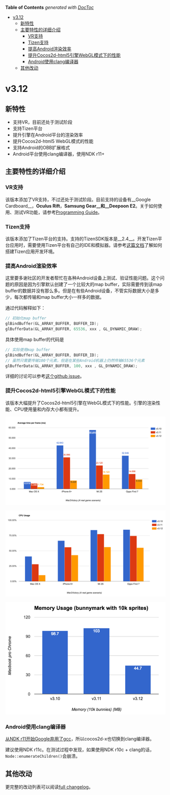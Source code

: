 <!-- START doctoc generated TOC please keep comment here to allow auto update -->
<!-- DON'T EDIT THIS SECTION, INSTEAD RE-RUN doctoc TO UPDATE -->
**Table of Contents**  *generated with [DocToc](https://github.com/thlorenz/doctoc)*

- [v3.12](#v312)
  - [新特性](#%E6%96%B0%E7%89%B9%E6%80%A7)
  - [主要特性的详细介绍](#%E4%B8%BB%E8%A6%81%E7%89%B9%E6%80%A7%E7%9A%84%E8%AF%A6%E7%BB%86%E4%BB%8B%E7%BB%8D)
    - [VR支持](#vr%E6%94%AF%E6%8C%81)
    - [Tizen支持](#tizen%E6%94%AF%E6%8C%81)
    - [提高Android渲染效率](#%E6%8F%90%E9%AB%98android%E6%B8%B2%E6%9F%93%E6%95%88%E7%8E%87)
    - [提升Cocos2d-html5引擎WebGL模式下的性能](#%E6%8F%90%E5%8D%87cocos2d-html5%E5%BC%95%E6%93%8Ewebgl%E6%A8%A1%E5%BC%8F%E4%B8%8B%E7%9A%84%E6%80%A7%E8%83%BD)
    - [Android使用clang编译器](#android%E4%BD%BF%E7%94%A8clang%E7%BC%96%E8%AF%91%E5%99%A8)
  - [其他改动](#%E5%85%B6%E4%BB%96%E6%94%B9%E5%8A%A8)

<!-- END doctoc generated TOC please keep comment here to allow auto update -->

# v3.12

## 新特性

* 支持VR，目前还处于测试阶段
* 支持Tizen平台
* 提升引擎在Android平台的渲染效率
* 提升Cocos2d-html5 WebGL模式的性能
* 支持Android的OBB扩展格式
* Android平台使用clang编译器，使用NDK r11+

## 主要特性的详细介绍

### VR支持

该版本添加了VR支持，不过还处于测试阶段。目前支持的设备有__Google Cardboard__，__Oculus Rift__，__Samsung Gear__和__Deepoon E2__。关于如何使用、测试VR功能，请参考[Programming Guide](http://cocos2d-x.org/docs/programmers-guide/vr/index.html)。

### Tizen支持

该版本添加了Tizen平台的支持。支持的TizenSDK版本是__2.4__。开发Tizen平台应用时，需要使用Tizen平台有自己的IDE和模拟器。请参考[这篇文档](http://cocos2d-x.org/docs/installation/Tizen/)了解如何搭建Tizen应用开发环境。

### 提高Android渲染效率

这里要多谢社区的开发者帮忙在各种Android设备上测试、验证性能问题。这个问题的原因是因为引擎默认创建了一个比较大的map buffer，实际需要传到该map buffer的数据并没有那么多。但是在有些Android设备，不管实际数据大小是多少，每次都传输和map buffer大小一样多的数据。

通过代码解释如下：

```c++
// 初始化map buffer
glBindBuffer(GL_ARRAY_BUFFER, BUFFER_ID);
glBufferData(GL_ARRAY_BUFFER, 65536, xxx , GL_DYNAMIC_DRAW);
```

具体使用map buffer的代码是

```c++
// 实际使用map buffer
glBindBuffer(GL_ARRAY_BUFFER, BUFFER_ID);
// 虽然只需要传输100个元素，但是在某些Android机器上仍然传输65536个元素
glBufferData(GL_ARRAY_BUFFER, 100, xxx , GL_DYNAMIC_DRAW);
```

详细的讨论可以参考[这个github issue](https://github.com/cocos2d/cocos2d-x/issues/15652)。

### 提升Cocos2d-html5引擎WebGL模式下的性能

该版本大幅提升了Cocos2d-html5引擎在WebGL模式下的性能。引擎的渲染性能、CPU使用量和内存大小都有提升。

![rendering peformance](https://raw.githubusercontent.com/minggo/Pictures/master/web-performance-improve/adverage-time-per-frame.png)

![cpu-usage](https://raw.githubusercontent.com/minggo/Pictures/master/web-performance-improve/cpu-usage.png)

![memory-usage](https://raw.githubusercontent.com/minggo/Pictures/master/web-performance-improve/memory-usage.png)

### Android使用clang编译器

[从NDK r11开始Google弃用了gcc](https://developer.android.com/ndk/downloads/revision_history.html)，所以cocos2d-x也切换到clang编译器。

建议使用NDK r11c。在测试过程中发现，如果使用NDK r10c + clang的话，`Node::enumerateChildren()`会崩溃。

## 其他改动
更完整的改动列表可以阅读[full changelog](https://github.com/cocos2d/cocos2d-x/blob/v3/CHANGELOG)。
